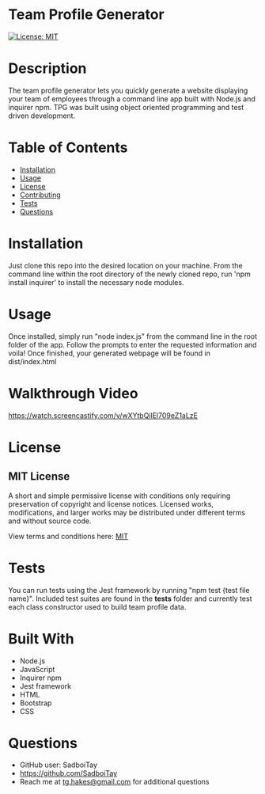# Team Profile Generator 
  [![License: MIT](https://img.shields.io/badge/License-MIT-yellow.svg)](https://opensource.org/licenses/MIT)

  # Description
  The team profile generator lets you quickly generate a website displaying your team of employees through a command line app built with Node.js and inquirer npm. TPG was built using object oriented programming and test driven development.

  # Table of Contents
  * [Installation](#installation)
  * [Usage](#usage)
  * [License](#license)
  * [Contributing](#contributing)
  * [Tests](#tests)
  * [Questions](#questions)

  # Installation
  Just clone this repo into the desired location on your machine. From the command line within the root directory of the newly cloned repo, run 'npm install inquirer' to install the necessary node modules.

  # Usage
  Once installed, simply run "node index.js" from the command line in the root folder of the app. Follow the prompts to enter the requested information and voila! Once finished, your generated webpage will be found in dist/index.html

  # Walkthrough Video
  https://watch.screencastify.com/v/wXYtbQilEl709eZ1aLzE

  # License
  ## MIT License
  A short and simple permissive license with conditions only requiring preservation of copyright and license notices. Licensed works, modifications, and larger works may be distributed under different terms and without source code.

  View terms and conditions here: [MIT](../utils/licenses/MITlicense.txt)

  # Tests
  You can run tests using the Jest framework by running "npm test {test file name}". Included test suites are found in the __tests__ folder and currently test each class constructor used to build team profile data.

  # Built With

  * Node.js
  * JavaScript
  * Inquirer npm
  * Jest framework
  * HTML
  * Bootstrap
  * CSS

  # Questions

  * GitHub user: SadboiTay
  * https://github.com/SadboiTay
  * Reach me at tg.hakes@gmail.com for additional questions
  